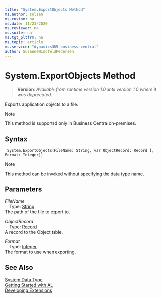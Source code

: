 ```yaml
---
title: "System.ExportObjects Method"
ms.author: solsen
ms.custom: na
ms.date: 11/23/2020
ms.reviewer: na
ms.suite: na
ms.tgt_pltfrm: na
ms.topic: article
ms.service: "dynamics365-business-central"
author: SusanneWindfeldPedersen
---
```

[//]: # (START>DO_NOT_EDIT)
[//]: # (IMPORTANT:Do not edit any of the content between here and the END>DO_NOT_EDIT.)
[//]: # (Any modifications should be made in the .xml files in the ModernDev repo.)
# System.ExportObjects Method
> **Version**: _Available from runtime version 1.0 until version 1.0 where it was deprecated._

Exports application objects to a file.

> [!NOTE]
> This method is supported only in Business Central on-premises.

## Syntax
```
 System.ExportObjects(FileName: String, var ObjectRecord: Record [, Format: Integer])
```
> [!NOTE]
> This method can be invoked without specifying the data type name.
## Parameters
*FileName*  
&emsp;Type: [String](../string/string-data-type.md)  
The path of the file to export to.
        
*ObjectRecord*  
&emsp;Type: [Record](../record/record-data-type.md)  
A record to the Object table.
        
*Format*  
&emsp;Type: [Integer](../integer/integer-data-type.md)  
The format to use when exporting.  



[//]: # (IMPORTANT: END>DO_NOT_EDIT)
## See Also
[System Data Type](system-data-type.md)  
[Getting Started with AL](../../devenv-get-started.md)  
[Developing Extensions](../../devenv-dev-overview.md)